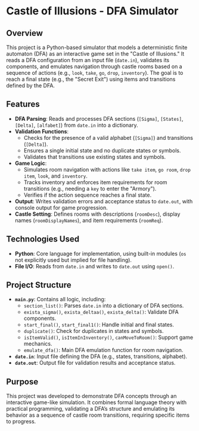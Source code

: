 # Castle of Illusions - DFA Simulator

## Overview
This project is a Python-based simulator that models a deterministic finite automaton (DFA) as an interactive game set in the "Castle of Illusions." It reads a DFA configuration from an input file (`date.in`), validates its components, and emulates navigation through castle rooms based on a sequence of actions (e.g., `look`, `take`, `go`, `drop`, `inventory`). The goal is to reach a final state (e.g., the "Secret Exit") using items and transitions defined by the DFA.

## Features
- **DFA Parsing**: Reads and processes DFA sections (`[Sigma]`, `[States]`, `[Delta]`, `[alfabet]`) from `date.in` into a dictionary.
- **Validation Functions**:
  - Checks for the presence of a valid alphabet (`[Sigma]`) and transitions (`[Delta]`).
  - Ensures a single initial state and no duplicate states or symbols.
  - Validates that transitions use existing states and symbols.
- **Game Logic**:
  - Simulates room navigation with actions like `take item`, `go room`, `drop item`, `look`, and `inventory`.
  - Tracks inventory and enforces item requirements for room transitions (e.g., needing a `key` to enter the "Armory").
  - Verifies if the action sequence reaches a final state.
- **Output**: Writes validation errors and acceptance status to `date.out`, with console output for game progression.
- **Castle Setting**: Defines rooms with descriptions (`roomDesc`), display names (`roomDisplayNames`), and item requirements (`roomReq`).

## Technologies Used
- **Python**: Core language for implementation, using built-in modules (`os` not explicitly used but implied for file handling).
- **File I/O**: Reads from `date.in` and writes to `date.out` using `open()`.

## Project Structure
- **`main.py`**: Contains all logic, including:
  - `section_list()`: Parses `date.in` into a dictionary of DFA sections.
  - `exista_sigma()`, `exista_deltaa()`, `exista_delta()`: Validate DFA components.
  - `start_final()`, `start_final1()`: Handle initial and final states.
  - `duplicate()`: Check for duplicates in states and symbols.
  - `isItemValid()`, `isItemInInventory()`, `canMoveToRoom()`: Support game mechanics.
  - `emulate_dfa()`: Main DFA emulation function for room navigation.
- **`date.in`**: Input file defining the DFA (e.g., states, transitions, alphabet).
- **`date.out`**: Output file for validation results and acceptance status.

## Purpose
This project was developed to demonstrate DFA concepts through an interactive game-like simulation. It combines formal language theory with practical programming, validating a DFA’s structure and emulating its behavior as a sequence of castle room transitions, requiring specific items to progress.
